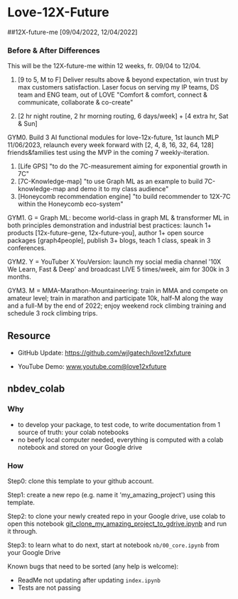 # Love-12X-Future


##12X-future-me [09/04/2022, 12/04/2022] 


### Before & After Differences

This will be the 12X-future-me within 12 weeks, fr. 09/04 to 12/04. 

1. [9 to 5, M to F] Deliver results above & beyond expectation, win trust by max customers satisfaction. Laser focus on serving my IP teams, DS team and ENG team, out of LOVE "Comfort & comfort, connect & communicate, collaborate & co-create" 

2. [2 hr night routine, 2 hr morning routing, 6 days/week] + [4 extra hr, Sat & Sun] 

GYM0. Build 3 AI functional modules for love-12x-future, 1st launch MLP 11/06/2023, relaunch every week forward with [2, 4, 8, 16, 32, 64, 128] friends&families test using the MVP in the coming 7 weekly-iteration.
  1. [Life GPS] "to do the 7C-measurement aiming for exponential growth in 7C"
  1. [7C-Knowledge-map] "to use Graph ML as an example to build 7C-knowledge-map and demo it to my class audience"
  1. [Honeycomb recommendation engine] "to build recommender to 12X-7C within the Honeycomb eco-system"
 
GYM1. G = Graph ML: become world-class in graph ML & transformer ML in both principles demonstration and industrial best practices: launch 1+ products [12x-future-gene, 12x-future-you], author 1+ open source packages [graph4people], publish 3+ blogs, teach 1 class, speak in 3 conferences. 

GYM2. Y = YouTuber X YouVersion:  launch my social media channel '10X We Learn, Fast & Deep' and broadcast LIVE 5 times/week, aim for 300k in 3 months. 

GYM3. M = MMA-Marathon-Mountaineering:  train in MMA and compete on amateur level; train in marathon and participate 10k, half-M along the way and a full-M by the end of 2022; enjoy weekend rock climbing training and schedule 3 rock climbing trips.

## Resource

- GitHub Update: https://github.com/wjlgatech/love12xfuture

- YouTube Demo: www.youtube.com@love12xfuture


## nbdev_colab

### Why
- to develop your package, to test code, to write documentation from 1 source of truth: your colab notebooks
- no beefy local computer needed, everything is computed with a colab notebook and stored on your Google drive

### How

Step0: clone this template to your github account.

Step1: create a new repo (e.g. name it 'my_amazing_project') using this template. 

Step2: to clone your newly created repo in your Google drive, use colab to open this notebook [git_clone_my_amazing_project_to_gdrive.ipynb](https://github.com/wjlgatech/nbdev_colab/blob/master/git_clone_my_amazing_project_to_gdrive.ipynb) and run it through.

Step3: to learn what to do next, start at notebook `nb/00_core.ipynb` from your Google Drive


Known bugs that need to be sorted (any help is welcome):

* ReadMe not updating after updating `index.ipynb`
* Tests are not passing


